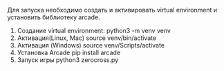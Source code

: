 Для запуска необходимо создать и активировать virtual environment и установить библиотеку arcade.
1. Создание virtual environment:
python3 -m venv venv
2. Активация(Linux, Mac)
source venv/bin/activate
3. Активация (Windows)
source venv/Scripts/activate
4. Установка Arcade
pip install arcade
5. Запуск игры
python3 zerocross.py
